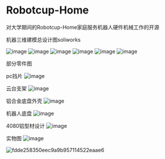# Robotcup-Home
对大学期间的Robotcup-Home家庭服务机器人硬件机械工作的开源

机器三维建模总设计图soliworks


![image](https://github.com/user-attachments/assets/1664dd2c-42e2-4d27-8bf5-64ae0e8cc367)
![image](https://github.com/user-attachments/assets/efb0ccb6-e144-4af5-bfed-881d1d27d29e)
![image](https://github.com/user-attachments/assets/633b74f9-7b1a-4509-ad17-ac9fe94d523d)
![image](https://github.com/user-attachments/assets/f2c1aa46-31fd-45a5-8aca-f557ecac91a1)
![image](https://github.com/user-attachments/assets/933c942c-c652-4661-8139-64a2d2d7e81e)
![image](https://github.com/user-attachments/assets/3ec180f0-5ef4-442e-a701-6a40f1047f5f)


部分零件图


pc挡片
![image](https://github.com/user-attachments/assets/48e8955d-c464-44c0-b4fe-27ef349b8c86)

云台支架
![image](https://github.com/user-attachments/assets/807ff0a2-c669-4aca-a809-e0b39aec5dfa)

铝合金底盘外壳
![image](https://github.com/user-attachments/assets/a0ad1e3d-9ef5-40be-8a2f-31a93b84e78f)

机器人底盘
![image](https://github.com/user-attachments/assets/8b52792c-5fa7-4823-9918-88ced4789a54)


4080铝型材设计
![image](https://github.com/user-attachments/assets/2cfc605a-1191-4851-9974-b31d09b0fc9b)





实物图
![image](https://github.com/user-attachments/assets/356dec95-4c16-46df-8c2e-03d330deff51)

![fdde258350eec9a9b957114522eaae6](https://github.com/user-attachments/assets/676b9baf-7777-4522-9f21-3d5f2d179d02)






